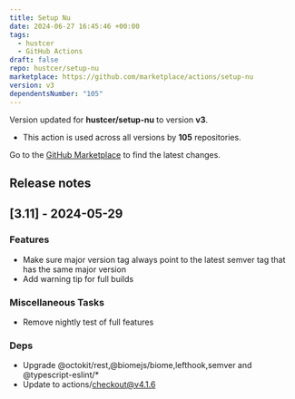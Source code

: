 ```yaml
---
title: Setup Nu
date: 2024-06-27 16:45:46 +00:00
tags:
  - hustcer
  - GitHub Actions
draft: false
repo: hustcer/setup-nu
marketplace: https://github.com/marketplace/actions/setup-nu
version: v3
dependentsNumber: "105"
---
```



Version updated for **hustcer/setup-nu** to version **v3**.
- This action is used across all versions by **105** repositories.

Go to the [GitHub Marketplace](https://github.com/marketplace/actions/setup-nu) to find the latest changes.

## Release notes

## [3.11] - 2024-05-29

### Features

- Make sure major version tag always point to the latest semver tag that has the same major version
- Add warning tip for full builds

### Miscellaneous Tasks

- Remove nightly test of full features

### Deps

- Upgrade @octokit/rest,@biomejs/biome,lefthook,semver and @typescript-eslint/*
- Update to actions/checkout@v4.1.6

